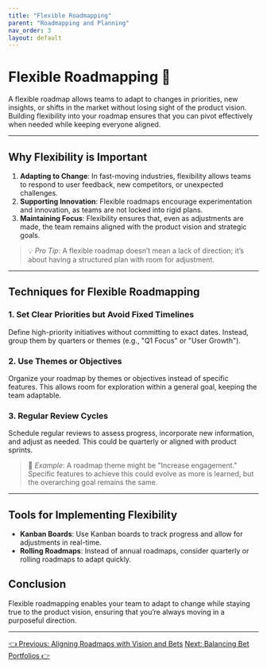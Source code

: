 ```yaml
---
title: "Flexible Roadmapping"
parent: "Roadmapping and Planning"
nav_order: 3
layout: default
---
```


# Flexible Roadmapping 🔄

A flexible roadmap allows teams to adapt to changes in priorities, new insights, or shifts in the market without losing sight of the product vision. Building flexibility into your roadmap ensures that you can pivot effectively when needed while keeping everyone aligned.

---

## Why Flexibility is Important

1. **Adapting to Change**: In fast-moving industries, flexibility allows teams to respond to user feedback, new competitors, or unexpected challenges.
2. **Supporting Innovation**: Flexible roadmaps encourage experimentation and innovation, as teams are not locked into rigid plans.
3. **Maintaining Focus**: Flexibility ensures that, even as adjustments are made, the team remains aligned with the product vision and strategic goals.

> 💡 *Pro Tip*: A flexible roadmap doesn’t mean a lack of direction; it’s about having a structured plan with room for adjustment.

---

## Techniques for Flexible Roadmapping

### 1. Set Clear Priorities but Avoid Fixed Timelines

Define high-priority initiatives without committing to exact dates. Instead, group them by quarters or themes (e.g., "Q1 Focus" or "User Growth").

### 2. Use Themes or Objectives

Organize your roadmap by themes or objectives instead of specific features. This allows room for exploration within a general goal, keeping the team adaptable.

### 3. Regular Review Cycles

Schedule regular reviews to assess progress, incorporate new information, and adjust as needed. This could be quarterly or aligned with product sprints.

> 🔄 *Example*: A roadmap theme might be "Increase engagement." Specific features to achieve this could evolve as more is learned, but the overarching goal remains the same.

---

## Tools for Implementing Flexibility

- **Kanban Boards**: Use Kanban boards to track progress and allow for adjustments in real-time.
- **Rolling Roadmaps**: Instead of annual roadmaps, consider quarterly or rolling roadmaps to adapt quickly.

## Conclusion

Flexible roadmapping enables your team to adapt to change while staying true to the product vision, ensuring that you’re always moving in a purposeful direction.

---

<div class="nav-buttons">
    <a href="/roadmapping-and-planning/aligning-roadmaps-with-vision-and-bets/" class="btn btn-secondary">👈 Previous: Aligning Roadmaps with Vision and Bets</a>
    <a href="/roadmapping-and-planning/balancing-bet-portfolios/" class="btn btn-primary">Next: Balancing Bet Portfolios 👉</a>
</div>